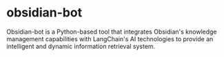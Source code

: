 # obsidian-bot
Obsidian-bot is a Python-based tool that integrates Obsidian's knowledge management capabilities with LangChain's AI technologies to provide an intelligent and dynamic information retrieval system.
